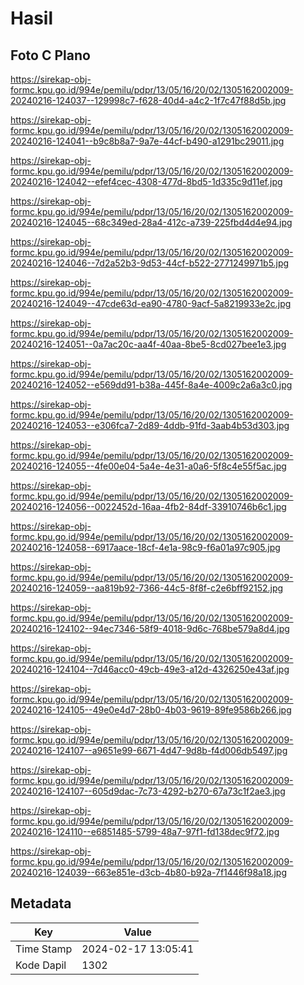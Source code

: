 # Hasil

## Foto C Plano

https://sirekap-obj-formc.kpu.go.id/994e/pemilu/pdpr/13/05/16/20/02/1305162002009-20240216-124037--129998c7-f628-40d4-a4c2-1f7c47f88d5b.jpg

https://sirekap-obj-formc.kpu.go.id/994e/pemilu/pdpr/13/05/16/20/02/1305162002009-20240216-124041--b9c8b8a7-9a7e-44cf-b490-a1291bc29011.jpg

https://sirekap-obj-formc.kpu.go.id/994e/pemilu/pdpr/13/05/16/20/02/1305162002009-20240216-124042--efef4cec-4308-477d-8bd5-1d335c9d11ef.jpg

https://sirekap-obj-formc.kpu.go.id/994e/pemilu/pdpr/13/05/16/20/02/1305162002009-20240216-124045--68c349ed-28a4-412c-a739-225fbd4d4e94.jpg

https://sirekap-obj-formc.kpu.go.id/994e/pemilu/pdpr/13/05/16/20/02/1305162002009-20240216-124046--7d2a52b3-9d53-44cf-b522-2771249971b5.jpg

https://sirekap-obj-formc.kpu.go.id/994e/pemilu/pdpr/13/05/16/20/02/1305162002009-20240216-124049--47cde63d-ea90-4780-9acf-5a8219933e2c.jpg

https://sirekap-obj-formc.kpu.go.id/994e/pemilu/pdpr/13/05/16/20/02/1305162002009-20240216-124051--0a7ac20c-aa4f-40aa-8be5-8cd027bee1e3.jpg

https://sirekap-obj-formc.kpu.go.id/994e/pemilu/pdpr/13/05/16/20/02/1305162002009-20240216-124052--e569dd91-b38a-445f-8a4e-4009c2a6a3c0.jpg

https://sirekap-obj-formc.kpu.go.id/994e/pemilu/pdpr/13/05/16/20/02/1305162002009-20240216-124053--e306fca7-2d89-4ddb-91fd-3aab4b53d303.jpg

https://sirekap-obj-formc.kpu.go.id/994e/pemilu/pdpr/13/05/16/20/02/1305162002009-20240216-124055--4fe00e04-5a4e-4e31-a0a6-5f8c4e55f5ac.jpg

https://sirekap-obj-formc.kpu.go.id/994e/pemilu/pdpr/13/05/16/20/02/1305162002009-20240216-124056--0022452d-16aa-4fb2-84df-33910746b6c1.jpg

https://sirekap-obj-formc.kpu.go.id/994e/pemilu/pdpr/13/05/16/20/02/1305162002009-20240216-124058--6917aace-18cf-4e1a-98c9-f6a01a97c905.jpg

https://sirekap-obj-formc.kpu.go.id/994e/pemilu/pdpr/13/05/16/20/02/1305162002009-20240216-124059--aa819b92-7366-44c5-8f8f-c2e6bff92152.jpg

https://sirekap-obj-formc.kpu.go.id/994e/pemilu/pdpr/13/05/16/20/02/1305162002009-20240216-124102--94ec7346-58f9-4018-9d6c-768be579a8d4.jpg

https://sirekap-obj-formc.kpu.go.id/994e/pemilu/pdpr/13/05/16/20/02/1305162002009-20240216-124104--7d46acc0-49cb-49e3-a12d-4326250e43af.jpg

https://sirekap-obj-formc.kpu.go.id/994e/pemilu/pdpr/13/05/16/20/02/1305162002009-20240216-124105--49e0e4d7-28b0-4b03-9619-89fe9586b266.jpg

https://sirekap-obj-formc.kpu.go.id/994e/pemilu/pdpr/13/05/16/20/02/1305162002009-20240216-124107--a9651e99-6671-4d47-9d8b-f4d006db5497.jpg

https://sirekap-obj-formc.kpu.go.id/994e/pemilu/pdpr/13/05/16/20/02/1305162002009-20240216-124107--605d9dac-7c73-4292-b270-67a73c1f2ae3.jpg

https://sirekap-obj-formc.kpu.go.id/994e/pemilu/pdpr/13/05/16/20/02/1305162002009-20240216-124110--e6851485-5799-48a7-97f1-fd138dec9f72.jpg

https://sirekap-obj-formc.kpu.go.id/994e/pemilu/pdpr/13/05/16/20/02/1305162002009-20240216-124039--663e851e-d3cb-4b80-b92a-7f1446f98a18.jpg


## Metadata

| Key        | Value               |
| ---------- | ------------------- |
| Time Stamp | 2024-02-17 13:05:41 |
| Kode Dapil | 1302                |



